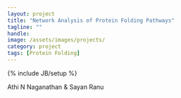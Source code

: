 ```yaml
---
layout: project
title: "Network Analysis of Protein Folding Pathways"
tagline: ""
handle: 
image: /assets/images/projects/
category: project
tags: [Protein Folding]
---
```

{% include JB/setup %}

Athi N Naganathan & Sayan Ranu
